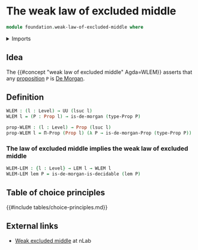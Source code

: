 # The weak law of excluded middle

```agda
module foundation.weak-law-of-excluded-middle where
```

<details><summary>Imports</summary>

```agda
open import foundation.law-of-excluded-middle
open import foundation.propositions
open import foundation.universe-levels

open import logic.de-morgan-types
```

</details>

## Idea

The {{#concept "weak law of excluded middle" Agda=WLEM}} asserts that any
[proposition](foundation-core.propositions.md) `P` is
[De Morgan](logic.de-morgan-propositions.md).

## Definition

```agda
WLEM : (l : Level) → UU (lsuc l)
WLEM l = (P : Prop l) → is-de-morgan (type-Prop P)

prop-WLEM : (l : Level) → Prop (lsuc l)
prop-WLEM l = Π-Prop (Prop l) (λ P → is-de-morgan-Prop (type-Prop P))
```

### The law of excluded middle implies the weak law of excluded middle

```agda
WLEM-LEM : {l : Level} → LEM l → WLEM l
WLEM-LEM lem P = is-de-morgan-is-decidable (lem P)
```

## Table of choice principles

{{#include tables/choice-principles.md}}

## External links

- [Weak excluded middle](https://ncatlab.org/nlab/show/weak+excluded+middle) at
  nLab
